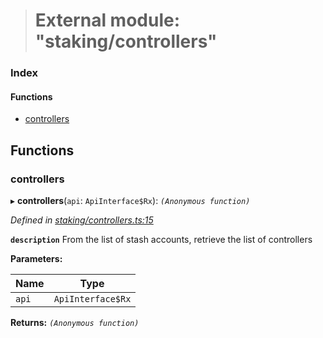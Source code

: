 > # External module: "staking/controllers"

### Index

#### Functions

* [controllers](_staking_controllers_.md#controllers)

## Functions

###  controllers

▸ **controllers**(`api`: `ApiInterface$Rx`): *`(Anonymous function)`*

*Defined in [staking/controllers.ts:15](https://github.com/polkadot-js/api/blob/ca00dbd/packages/api-derive/src/staking/controllers.ts#L15)*

**`description`** From the list of stash accounts, retrieve the list of controllers

**Parameters:**

Name | Type |
------ | ------ |
`api` | `ApiInterface$Rx` |

**Returns:** *`(Anonymous function)`*